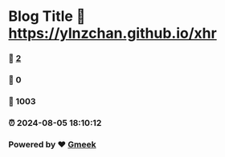 # Blog Title :link: https://ylnzchan.github.io/xhr 
### :page_facing_up: [2](https://ylnzchan.github.io/xhr/tag.html) 
### :speech_balloon: 0 
### :hibiscus: 1003 
### :alarm_clock: 2024-08-05 18:10:12 
### Powered by :heart: [Gmeek](https://github.com/Meekdai/Gmeek)
